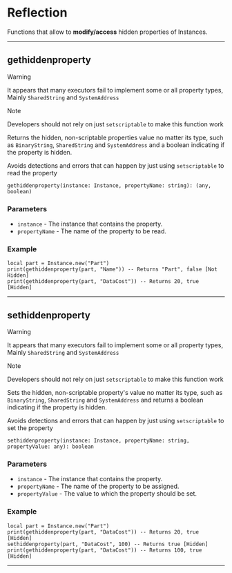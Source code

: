 # Reflection

Functions that allow to **modify/access** hidden properties of Instances.

---

## gethiddenproperty

> [!WARNING]
> It appears that many executors fail to implement some or all property types, Mainly `SharedString` and `SystemAddress`

> [!NOTE]
> Developers should not rely on just `setscriptable` to make this function work

Returns the hidden, non-scriptable properties value no matter its type, such as `BinaryString`, `SharedString` and `SystemAddress` and a boolean indicating if the property is hidden.

Avoids detections and errors that can happen by just using `setscriptable` to read the property

```luau
gethiddenproperty(instance: Instance, propertyName: string): (any, boolean)
```

### Parameters

- `instance` - The instance that contains the property.
- `propertyName` - The name of the property to be read.

### Example

```luau
local part = Instance.new("Part")
print(gethiddenproperty(part, "Name")) -- Returns "Part", false [Not Hidden]
print(gethiddenproperty(part, "DataCost")) -- Returns 20, true [Hidden]
```

---

## sethiddenproperty

> [!WARNING]
> It appears that many executors fail to implement some or all property types, Mainly `SharedString` and `SystemAddress`

> [!NOTE]
> Developers should not rely on just `setscriptable` to make this function work

Sets the hidden, non-scriptable property's value no matter its type, such as `BinaryString`, `SharedString` and `SystemAddress` and returns a boolean indicating if the property is hidden.

Avoids detections and errors that can happen by just using `setscriptable` to set the property

```luau
sethiddenproperty(instance: Instance, propertyName: string, propertyValue: any): boolean
```

### Parameters

- `instance` - The instance that contains the property.
- `propertyName` - The name of the property to be assigned.
- `propertyValue` - The value to which the property should be set.

### Example

```luau
local part = Instance.new("Part")
print(gethiddenproperty(part, "DataCost")) -- Returns 20, true [Hidden]
sethiddenproperty(part, "DataCost", 100) -- Returns true [Hidden]
print(gethiddenproperty(part, "DataCost")) -- Returns 100, true [Hidden]
```

---
